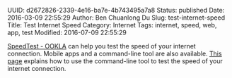 UUID: d2672826-2339-4e16-ba7e-4b743495a7a8
Status: published
Date: 2016-03-09 22:55:29
Author: Ben Chuanlong Du
Slug: test-internet-speed
Title: Test Internet Speed
Category: Internet
Tags: internet, speed, web, app, test
Modified: 2016-07-09 22:55:29

[SpeedTest - OOKLA](http://www.speedtest.net/) can help you test the speed of your internet connection. 
Mobile apps and a command-line tool are also available. 
[This page](https://www.howtoforge.com/tutorial/check-internet-speed-with-speedtest-cli-on-ubuntu/)
explains how to use the command-line tool to test the speed of your internet connection.

